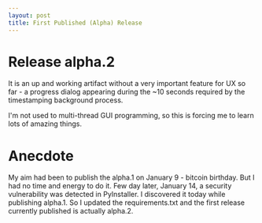 ```yaml
---
layout: post
title: First Published (Alpha) Release
---
```


# Release alpha.2

It is an up and working artifact without a very important feature for UX so far - a progress dialog appearing during the ~10 seconds required by the timestamping background process.

I'm not used to multi-thread GUI programming, so this is forcing me to learn lots of amazing things.

# Anecdote

My aim had been to publish the alpha.1 on January 9 - bitcoin birthday.
But I had no time and energy to do it.
Few day later, January 14, a security vulnerability was detected
in PyInstaller. I discovered it today while publishing alpha.1.
So I updated the requirements.txt and
the first release currently published is actually alpha.2.
